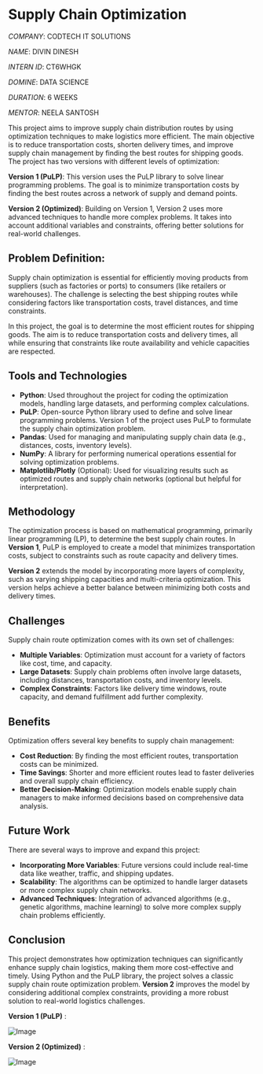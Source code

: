 # Supply Chain Optimization

*COMPANY*: CODTECH IT SOLUTIONS

*NAME*: DIVIN DINESH

*INTERN ID*: CT6WHGK

*DOMINE*: DATA SCIENCE

*DURATION*: 6 WEEKS

*MENTOR*: NEELA SANTOSH

This project aims to improve supply chain distribution routes by using optimization techniques to make logistics more efficient. The main objective is to reduce transportation costs, shorten delivery times, and improve supply chain management by finding the best routes for shipping goods. The project has two versions with different levels of optimization:

**Version 1 (PuLP)**: This version uses the PuLP library to solve linear programming problems. The goal is to minimize transportation costs by finding the best routes across a network of supply and demand points.

**Version 2 (Optimized)**: Building on Version 1, Version 2 uses more advanced techniques to handle more complex problems. It takes into account additional variables and constraints, offering better solutions for real-world challenges.

## Problem Definition: 

Supply chain optimization is essential for efficiently moving products from suppliers (such as factories or ports) to consumers (like retailers or warehouses). The challenge is selecting the best shipping routes while considering factors like transportation costs, travel distances, and time constraints.

In this project, the goal is to determine the most efficient routes for shipping goods. The aim is to reduce transportation costs and delivery times, all while ensuring that constraints like route availability and vehicle capacities are respected.

## Tools and Technologies

- **Python**: Used throughout the project for coding the optimization models, handling large datasets, and performing complex calculations.
- **PuLP**: Open-source Python library used to define and solve linear programming problems. Version 1 of the project uses PuLP to formulate the supply chain optimization problem.
- **Pandas**: Used for managing and manipulating supply chain data (e.g., distances, costs, inventory levels).
- **NumPy**: A library for performing numerical operations essential for solving optimization problems.
- **Matplotlib/Plotly** (Optional): Used for visualizing results such as optimized routes and supply chain networks (optional but helpful for interpretation).

## Methodology

The optimization process is based on mathematical programming, primarily linear programming (LP), to determine the best supply chain routes. In **Version 1**, PuLP is employed to create a model that minimizes transportation costs, subject to constraints such as route capacity and delivery times.

**Version 2** extends the model by incorporating more layers of complexity, such as varying shipping capacities and multi-criteria optimization. This version helps achieve a better balance between minimizing both costs and delivery times.

## Challenges

Supply chain route optimization comes with its own set of challenges:

- **Multiple Variables**: Optimization must account for a variety of factors like cost, time, and capacity.
- **Large Datasets**: Supply chain problems often involve large datasets, including distances, transportation costs, and inventory levels.
- **Complex Constraints**: Factors like delivery time windows, route capacity, and demand fulfillment add further complexity.

## Benefits

Optimization offers several key benefits to supply chain management:

- **Cost Reduction**: By finding the most efficient routes, transportation costs can be minimized.
- **Time Savings**: Shorter and more efficient routes lead to faster deliveries and overall supply chain efficiency.
- **Better Decision-Making**: Optimization models enable supply chain managers to make informed decisions based on comprehensive data analysis.

## Future Work

There are several ways to improve and expand this project:

- **Incorporating More Variables**: Future versions could include real-time data like weather, traffic, and shipping updates.
- **Scalability**: The algorithms can be optimized to handle larger datasets or more complex supply chain networks.
- **Advanced Techniques**: Integration of advanced algorithms (e.g., genetic algorithms, machine learning) to solve more complex supply chain problems efficiently.

## Conclusion

This project demonstrates how optimization techniques can significantly enhance supply chain logistics, making them more cost-effective and timely. Using Python and the PuLP library, the project solves a classic supply chain route optimization problem. **Version 2** improves the model by considering additional complex constraints, providing a more robust solution to real-world logistics challenges.

**Version 1 (PuLP)** :


![Image](https://github.com/user-attachments/assets/2fcca81f-b2b8-40a9-baa4-bfadc9df5182)

**Version 2 (Optimized)** : 




![Image](https://github.com/user-attachments/assets/fc429340-0f66-418b-acb4-f82756ee8db4)

